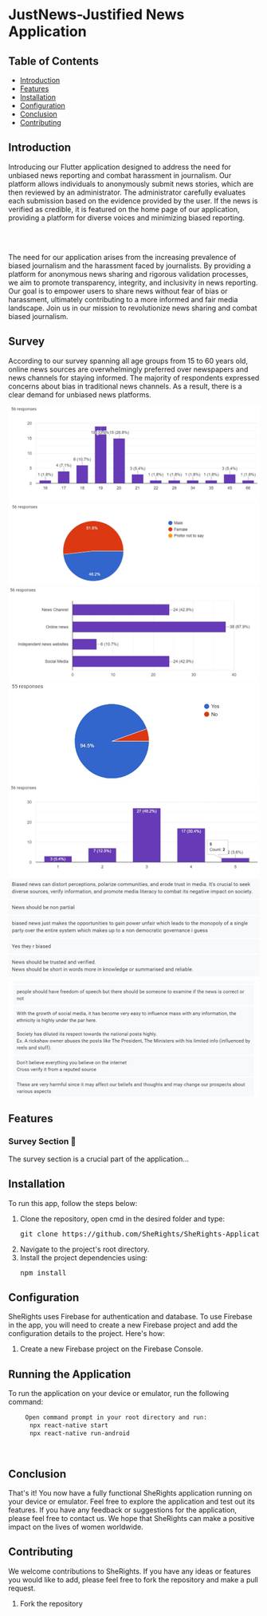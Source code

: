 <!DOCTYPE html>
<html lang="en">

<head>
  <meta charset="UTF-8">
  <meta name="viewport" content="width=device-width, initial-scale=1.0">
  <title>JustNews-Justified News Application</title>
</head>

<body>

  <h1>JustNews-Justified News Application</h1>

  <h2>Table of Contents</h2>
  <ul>
    <li><a href="#introduction">Introduction</a></li>
    <li><a href="#features">Features</a></li>
    <li><a href="#installation">Installation</a></li>
    <li><a href="#configuration">Configuration</a></li>
    <li><a href="#conclusion">Conclusion</a></li>
    <li><a href="#contributing">Contributing</a></li>
  </ul>

  <h2 id="introduction">Introduction</h2>
  <p>Introducing our Flutter application designed to address the need for unbiased news reporting and combat harassment in journalism. Our platform allows individuals to anonymously submit news stories, which are then reviewed by an administrator. The administrator carefully evaluates each submission based on the evidence provided by the user. If the news is verified as credible, it is featured on the home page of our application, providing a platform for diverse voices and minimizing biased reporting.</P></br></br>
<p>
The need for our application arises from the increasing prevalence of biased journalism and the harassment faced by journalists. By providing a platform for anonymous news sharing and rigorous validation processes, we aim to promote transparency, integrity, and inclusivity in news reporting. Our goal is to empower users to share news without fear of bias or harassment, ultimately contributing to a more informed and fair media landscape. Join us in our mission to revolutionize news sharing and combat biased journalism.</p>

<h2 id="survey">Survey</h2>
<p>According to our survey spanning all age groups from 15 to 60 years old, online news sources are overwhelmingly preferred over newspapers and news channels for staying informed. The majority of respondents expressed concerns about bias in traditional news channels. As a result, there is a clear demand for unbiased news platforms.</p>
<img src="assets/images/age.jpeg" alt="Age">
<img src="assets/images/gender.jpeg" alt="Gender">
<img src="assets/images/sources.jpeg" alt="What sources do you primarily use for news?">
<img src="assets/images/biased.jpeg" alt="Do you believe that news media outlets have biases?">
<img src="assets/images/accuracy.jpeg" alt="How confident are you in the objectivity and accuracy of the news you consume?">
<img src="assets/images/experience1.jpeg" alt="">
<img src="assets/images/experience2.jpeg" alt="">

  <!-- Add more content as needed -->

  <h2 id="features">Features</h2>
  <h3>Survey Section 📝</h3>
  <p>The survey section is a crucial part of the application...</p>
  <!-- Add detailed content for each feature -->

  <!-- Repeat the above structure for other sections -->

  <h2 id="installation">Installation</h2>
  <p>To run this app, follow the steps below:</p>
  <ol>
    <li>Clone the repository, open cmd in the desired folder and type:
      <pre>git clone https://github.com/SheRights/SheRights-Application.git</pre>
    </li>
    <li>Navigate to the project's root directory.</li>
    <li>Install the project dependencies using:
      <pre>npm install</pre>
    </li>
  </ol>

  <!-- Add more content as needed -->

  <h2 id="configuration">Configuration</h2>
  <p>SheRights uses Firebase for authentication and database. To use Firebase in the app, you will need to create a new Firebase project and add the configuration details to the project. Here's how:</p>
  <ol>
    <li>Create a new Firebase project on the Firebase Console.</li>
    <!-- Add more configuration steps as needed -->
  </ol>

  <!-- Add more content as needed -->

  <h2 id="running-the-application">Running the Application</h2>
  <p>To run the application on your device or emulator, run the following command:</p>
  <pre>
    <code>Open command prompt in your root directory and run:
      npx react-native start
      npx react-native run-android
    </code>
  </pre>

  <!-- Add more content as needed -->

  <h2 id="conclusion">Conclusion</h2>
  <p>That's it! You now have a fully functional SheRights application running on your device or emulator. Feel free to explore the application and test out its features. If you have any feedback or suggestions for the application, please feel free to contact us. We hope that SheRights can make a positive impact on the lives of women worldwide.</p>

  <!-- Add more content as needed -->

  <h2 id="contributing">Contributing</h2>
  <p>We welcome contributions to SheRights. If you have any ideas or features you would like to add, please feel free to fork the repository and make a pull request.</p>
  <ol>
    <li>Fork the repository</li>
    <!-- Add more contributing steps as needed -->
  </ol>

  <!-- Add more content as needed -->

</body>

</html>
